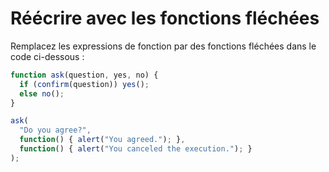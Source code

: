 
# Réécrire avec les fonctions fléchées

Remplacez les expressions de fonction par des fonctions fléchées dans le code ci-dessous :

```js run
function ask(question, yes, no) {
  if (confirm(question)) yes();
  else no();
}

ask(
  "Do you agree?",
  function() { alert("You agreed."); },
  function() { alert("You canceled the execution."); }
);
```
